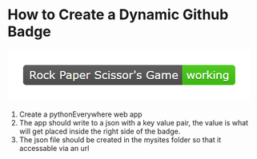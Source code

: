 # How to Create a Dynamic Github Badge
![base](/images/badge.png)

<ol>
  <li> Create a pythonEverywhere web app </li>
  <li> The app should write to a json with a key value pair, 
        the value is what will get placed inside the right
        side of the badge. </li>
        <li> The json file should be created in the mysites folder
             so that it accessable via an url </li>
  
</ol>
